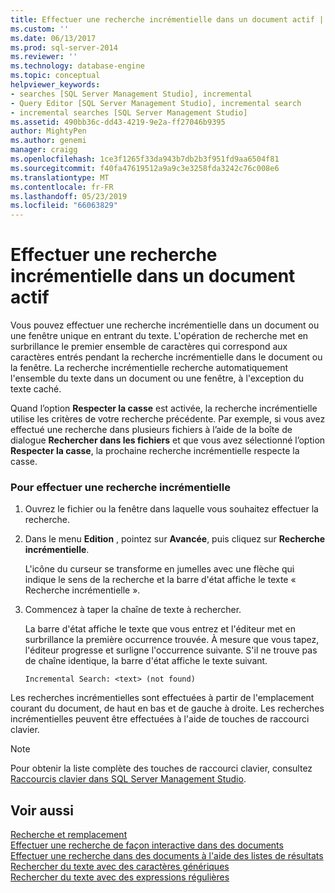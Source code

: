 ```yaml
---
title: Effectuer une recherche incrémentielle dans un document actif | Microsoft Docs
ms.custom: ''
ms.date: 06/13/2017
ms.prod: sql-server-2014
ms.reviewer: ''
ms.technology: database-engine
ms.topic: conceptual
helpviewer_keywords:
- searches [SQL Server Management Studio], incremental
- Query Editor [SQL Server Management Studio], incremental search
- incremental searches [SQL Server Management Studio]
ms.assetid: 490bb36c-dd43-4219-9e2a-ff27046b9395
author: MightyPen
ms.author: genemi
manager: craigg
ms.openlocfilehash: 1ce3f1265f33da943b7db2b3f951fd9aa6504f81
ms.sourcegitcommit: f40fa47619512a9a9c3e3258fda3242c76c008e6
ms.translationtype: MT
ms.contentlocale: fr-FR
ms.lasthandoff: 05/23/2019
ms.locfileid: "66063829"
---
```

# <a name="search-an-active-document-incrementally"></a>Effectuer une recherche incrémentielle dans un document actif
  Vous pouvez effectuer une recherche incrémentielle dans un document ou une fenêtre unique en entrant du texte. L'opération de recherche met en surbrillance le premier ensemble de caractères qui correspond aux caractères entrés pendant la recherche incrémentielle dans le document ou la fenêtre. La recherche incrémentielle recherche automatiquement l'ensemble du texte dans un document ou une fenêtre, à l'exception du texte caché.  
  
 Quand l’option **Respecter la casse** est activée, la recherche incrémentielle utilise les critères de votre recherche précédente. Par exemple, si vous avez effectué une recherche dans plusieurs fichiers à l’aide de la boîte de dialogue **Rechercher dans les fichiers** et que vous avez sélectionné l’option **Respecter la casse**, la prochaine recherche incrémentielle respecte la casse.  
  
### <a name="to-search-incrementally"></a>Pour effectuer une recherche incrémentielle  
  
1.  Ouvrez le fichier ou la fenêtre dans laquelle vous souhaitez effectuer la recherche.  
  
2.  Dans le menu **Edition** , pointez sur **Avancée**, puis cliquez sur **Recherche incrémentielle**.  
  
     L'icône du curseur se transforme en jumelles avec une flèche qui indique le sens de la recherche et la barre d'état affiche le texte « Recherche incrémentielle ».  
  
3.  Commencez à taper la chaîne de texte à rechercher.  
  
     La barre d'état affiche le texte que vous entrez et l'éditeur met en surbrillance la première occurrence trouvée. À mesure que vous tapez, l'éditeur progresse et surligne l'occurrence suivante. S'il ne trouve pas de chaîne identique, la barre d'état affiche le texte suivant.  
  
    ```  
    Incremental Search: <text> (not found)  
    ```  
  
 Les recherches incrémentielles sont effectuées à partir de l'emplacement courant du document, de haut en bas et de gauche à droite. Les recherches incrémentielles peuvent être effectuées à l'aide de touches de raccourci clavier.  
  
> [!NOTE]  
>  Pour obtenir la liste complète des touches de raccourci clavier, consultez [Raccourcis clavier dans SQL Server Management Studio](../../ssms/sql-server-management-studio-keyboard-shortcuts.md).  
  
## <a name="see-also"></a>Voir aussi  
 [Recherche et remplacement](search-and-replace.md)   
 [Effectuer une recherche de façon interactive dans des documents](search-documents-interactively.md)   
 [Effectuer une recherche dans des documents à l'aide des listes de résultats](search-documents-using-results-lists.md)   
 [Rechercher du texte avec des caractères génériques](search-text-with-wildcards.md)   
 [Rechercher du texte avec des expressions régulières](search-text-with-regular-expressions.md)  
  
  
